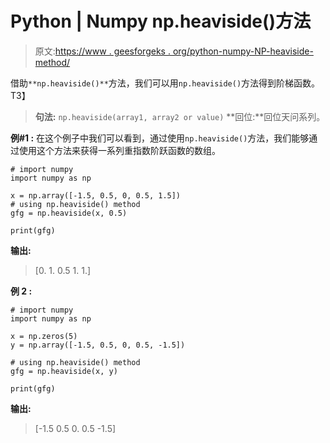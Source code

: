 # Python | Numpy np.heaviside()方法

> 原文:[https://www . geesforgeks . org/python-numpy-NP-heaviside-method/](https://www.geeksforgeeks.org/python-numpy-np-heaviside-method/)

借助`**np.heaviside()**`方法，我们可以用`np.heaviside()`方法得到阶梯函数。
T3】

> **句法:** `np.heaviside(array1, array2 or value)`
> **回位:**回位天问系列。

**例#1 :**
在这个例子中我们可以看到，通过使用`np.heaviside()`方法，我们能够通过使用这个方法来获得一系列重指数阶跃函数的数组。

```
# import numpy
import numpy as np

x = np.array([-1.5, 0.5, 0, 0.5, 1.5])
# using np.heaviside() method
gfg = np.heaviside(x, 0.5)

print(gfg)
```

**输出:**

> [0\. 1\. 0.5 1\. 1.]

**例 2 :**

```
# import numpy
import numpy as np

x = np.zeros(5)
y = np.array([-1.5, 0.5, 0, 0.5, -1.5])

# using np.heaviside() method
gfg = np.heaviside(x, y)

print(gfg)
```

**输出:**

> [-1.5 0.5 0\. 0.5 -1.5]
